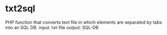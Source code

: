 # txt2sql

PHP function that converts text file in which elements are separated by tabs into an SQL DB. 
input: txt-file 
output: SQL-DB
